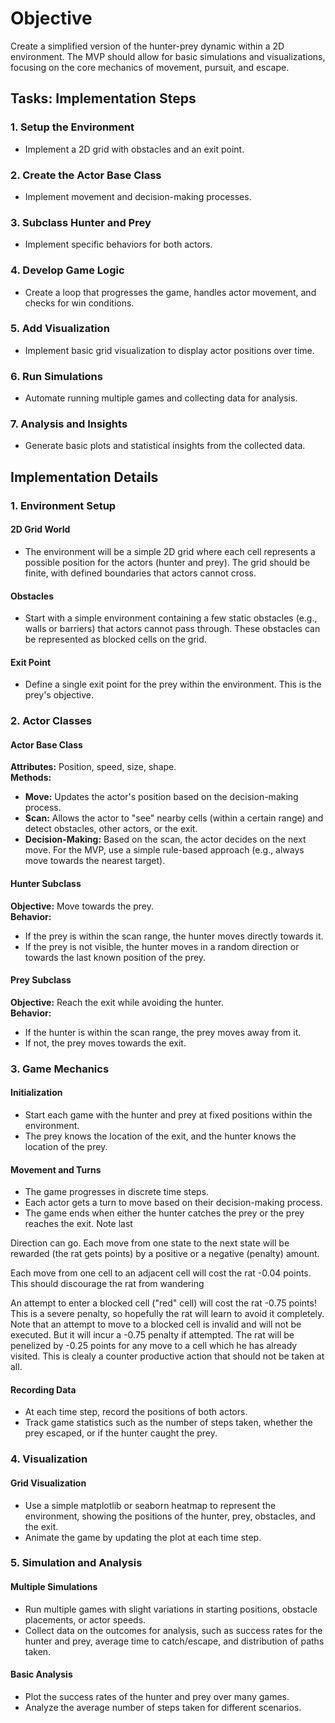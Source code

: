 # Objective

Create a simplified version of the hunter-prey dynamic within a 2D environment. The MVP should allow for basic simulations and visualizations, focusing on the core mechanics of movement, pursuit, and escape.

## Tasks: Implementation Steps

### 1. Setup the Environment
- Implement a 2D grid with obstacles and an exit point.

### 2. Create the Actor Base Class
- Implement movement and decision-making processes.

### 3. Subclass Hunter and Prey
- Implement specific behaviors for both actors.

### 4. Develop Game Logic
- Create a loop that progresses the game, handles actor movement, and checks for win conditions.

### 5. Add Visualization
- Implement basic grid visualization to display actor positions over time.

### 6. Run Simulations
- Automate running multiple games and collecting data for analysis.

### 7. Analysis and Insights
- Generate basic plots and statistical insights from the collected data.

## Implementation Details

### 1. Environment Setup

#### 2D Grid World
- The environment will be a simple 2D grid where each cell represents a possible position for the actors (hunter and prey). The grid should be finite, with defined boundaries that actors cannot cross.

#### Obstacles
- Start with a simple environment containing a few static obstacles (e.g., walls or barriers) that actors cannot pass through. These obstacles can be represented as blocked cells on the grid.

#### Exit Point
- Define a single exit point for the prey within the environment. This is the prey's objective.

### 2. Actor Classes

#### Actor Base Class
**Attributes:** Position, speed, size, shape.  
**Methods:**
- **Move:** Updates the actor's position based on the decision-making process.
- **Scan:** Allows the actor to "see" nearby cells (within a certain range) and detect obstacles, other actors, or the exit.
- **Decision-Making:** Based on the scan, the actor decides on the next move. For the MVP, use a simple rule-based approach (e.g., always move towards the nearest target).

#### Hunter Subclass
**Objective:** Move towards the prey.  
**Behavior:**
- If the prey is within the scan range, the hunter moves directly towards it.
- If the prey is not visible, the hunter moves in a random direction or towards the last known position of the prey.

#### Prey Subclass
**Objective:** Reach the exit while avoiding the hunter.  
**Behavior:**
- If the hunter is within the scan range, the prey moves away from it.
- If not, the prey moves towards the exit.

### 3. Game Mechanics

#### Initialization
- Start each game with the hunter and prey at fixed positions within the environment.
- The prey knows the location of the exit, and the hunter knows the location of the prey.

#### Movement and Turns
- The game progresses in discrete time steps.
- Each actor gets a turn to move based on their decision-making process.
- The game ends when either the hunter catches the prey or the prey reaches the exit.
Note last


Direction can go.
Each move from one state to the next state will be rewarded (the rat gets points) by a positive or a negative (penalty) amount.

Each move from one cell to an adjacent cell will cost the rat -0.04 points. This should discourage the rat from wandering

An attempt to enter a blocked cell ("red" cell) will cost the rat -0.75 points! This is a severe penalty, so hopefully the rat will learn to avoid it completely. Note that an attempt to move to a blocked cell is invalid and will not be executed. But it will incur a -0.75 penalty if attempted.
The rat will be penelized by -0.25 points for any move to a cell which he has already visited. This is clealy a counter productive action that should not be taken at all.



#### Recording Data
- At each time step, record the positions of both actors.
- Track game statistics such as the number of steps taken, whether the prey escaped, or if the hunter caught the prey.

### 4. Visualization

#### Grid Visualization
- Use a simple matplotlib or seaborn heatmap to represent the environment, showing the positions of the hunter, prey, obstacles, and the exit.
- Animate the game by updating the plot at each time step.

### 5. Simulation and Analysis

#### Multiple Simulations
- Run multiple games with slight variations in starting positions, obstacle placements, or actor speeds.
- Collect data on the outcomes for analysis, such as success rates for the hunter and prey, average time to catch/escape, and distribution of paths taken.

#### Basic Analysis
- Plot the success rates of the hunter and prey over many games.
- Analyze the average number of steps taken for different scenarios.

